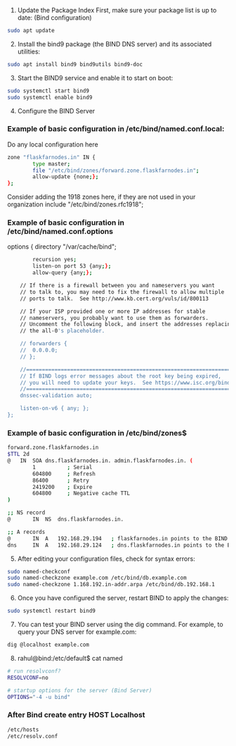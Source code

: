 1. Update the Package Index First, make sure your package list is up to date: (Bind configuration)


```bash
sudo apt update
```

2. Install the bind9 package (the BIND DNS server) and its associated utilities:

```bash
sudo apt install bind9 bind9utils bind9-doc
```

3. Start the BIND9 service and enable it to start on boot:

```bash
sudo systemctl start bind9
sudo systemctl enable bind9
```

4. Configure the BIND Server

### Example of basic configuration in /etc/bind/named.conf.local:


Do any local configuration here


```bash
zone "flaskfarnodes.in" IN {
        type master;
        file "/etc/bind/zones/forward.zone.flaskfarnodes.in";
        allow-update {none;};
};
```

Consider adding the 1918 zones here, if they are not used in your
organization
include "/etc/bind/zones.rfc1918";

### Example of basic configuration in /etc/bind/named.conf.options

options {
	directory "/var/cache/bind";

```bash
        recursion yes;
        listen-on port 53 {any;};
        allow-query {any;};
```
```bash
	// If there is a firewall between you and nameservers you want
	// to talk to, you may need to fix the firewall to allow multiple
	// ports to talk.  See http://www.kb.cert.org/vuls/id/800113

	// If your ISP provided one or more IP addresses for stable 
	// nameservers, you probably want to use them as forwarders.  
	// Uncomment the following block, and insert the addresses replacing 
	// the all-0's placeholder.

	// forwarders {
	// 	0.0.0.0;
	// };

	//========================================================================
	// If BIND logs error messages about the root key being expired,
	// you will need to update your keys.  See https://www.isc.org/bind-keys
	//========================================================================
	dnssec-validation auto;

	listen-on-v6 { any; };
};
```
### Example of basic configuration in /etc/bind/zones$ 

```bash
forward.zone.flaskfarnodes.in 
$TTL 2d
@   IN  SOA dns.flaskfarnodes.in. admin.flaskfarnodes.in. (
        1          ; Serial
        604800     ; Refresh
        86400      ; Retry
        2419200    ; Expire
        604800     ; Negative cache TTL
)

;; NS record
@       IN  NS  dns.flaskfarnodes.in.

;; A records
@       IN  A   192.168.29.194   ; flaskfarnodes.in points to the BIND server (ip server)
dns     IN  A   192.168.29.124   ; dns.flaskfarnodes.in points to the BIND server (ip DNS)
```

5. After editing your configuration files, check for syntax errors:

```bash
sudo named-checkconf
sudo named-checkzone example.com /etc/bind/db.example.com
sudo named-checkzone 1.168.192.in-addr.arpa /etc/bind/db.192.168.1
```

6. Once you have configured the server, restart BIND to apply the changes:

```bash
sudo systemctl restart bind9
```

7. You can test your BIND server using the dig command. For example, to query your DNS server for example.com:

```bash
dig @localhost example.com
```

8. rahul@bind:/etc/default$ cat named 

```bash
# run resolvconf?
RESOLVCONF=no

# startup options for the server (Bind Server)
OPTIONS="-4 -u bind"
```

###  After Bind create entry HOST Localhost

```bash
/etc/hosts
/etc/resolv.conf
```


